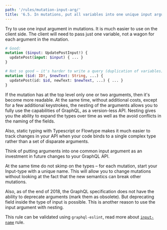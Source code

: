 ```yaml
---
path: '/rules/mutation-input-arg/'
title: '6.5. In mutations, put all variables into one unique input argument.'
---
```


Try to use one input argument in mutations. It is much easier to use on the client side. The client will need to pass just one variable, not a wagon for each argument in the mutation.

```graphql
# Good:
mutation ($input: UpdatePostInput!) {
  updatePost(input: $input) { ... }
}

# Not so good – it's harder to write a query (duplication of variables)
mutation ($id: ID!, $newText: String, ...) {
  updatePost(id: $id, newText: $newText, ...) { ... }
}
```

If the mutation has at the top level only one or two arguments, then it's become more readable. At the same time, without additional costs, except for a few additional keystrokes, the nesting of the arguments allows you to fully use the capabilities of GraphQL, as a version-less API. Nesting gives you the ability to expand the types over time as well as the avoid conflicts in the naming of the fields.

Also, static typing with Typescript or Flowtype makes it much easier to track changes in your API when your code binds to a single complex type rather than a set of disparate arguments.

Think of putting arguments into one common input argument as an investment in future changes to your GraphQL API.

At the same time do not skimp on the types – for each mutation, start your Input-type with a unique name. This will allow you to change mutations without looking at the fact that the new semantics can break other mutations.

Also, as of the end of 2018, the GraphQL specification does not have the ability to deprecate arguments (mark them as obsolete). But deprecating field inside the type of input is possible. This is another reason to use the input argument with nesting.

This rule can be validated using `graphql-eslint`, read more about [`input-name`](https://github.com/dotansimha/graphql-eslint/blob/master/docs/rules/input-name.md) rule.
